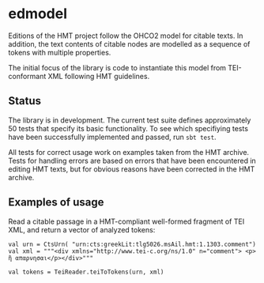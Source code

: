 # edmodel

Editions of the HMT project follow the OHCO2 model for citable texts.  In addition, the text contents of citable nodes are modelled as a sequence of tokens with multiple properties.

The initial focus of the library is code to instantiate this model from TEI-conformant XML following HMT guidelines.

## Status

 The library is in development. The current test suite defines approximately 50 tests that specify its basic functionality.  To see which specifiying tests have been successfully implemented and passed, run `sbt test`.

 All tests for correct usage work on examples taken from the HMT archive.  Tests for handling errors are based on errors that have been encountered in editing HMT texts, but for obvious reasons have been corrected in the HMT archive.

## Examples of usage

Read a citable passage in a HMT-compliant well-formed fragment of TEI XML, and return a vector of analyzed tokens:

    val urn = CtsUrn( "urn:cts:greekLit:tlg5026.msAil.hmt:1.1303.comment")
    val xml = """<div xmlns="http://www.tei-c.org/ns/1.0" n="comment"> <p> ἢ απαρνησαι</p></div>"""

    val tokens = TeiReader.teiToTokens(urn, xml)

